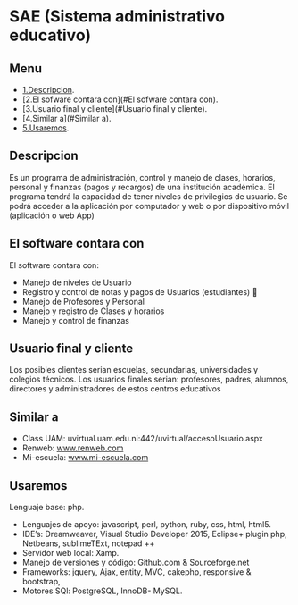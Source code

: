 #                                    SAE (Sistema administrativo educativo)

## Menu
- [1.Descripcion](#Descripcion).
- [2.El sofware contara con](#El sofware contara con).
- [3.Usuario final y cliente](#Usuario final y cliente).
- [4.Similar a](#Similar a).
- [5.Usaremos](#Usaremos).

## <a name="Descripcion"></a>Descripcion

Es un programa de administración, control y manejo de clases, horarios, personal y finanzas (pagos y recargos) de una institución académica. El programa tendrá la capacidad de tener niveles de privilegios de usuario. Se podrá acceder a la aplicación  por computador y web o por dispositivo móvil (aplicación o web App)

## <a name="El software contara con"></a>El software contara con

El software contara con: 

* Manejo de niveles de Usuario 
* Registro y control de notas y pagos de Usuarios (estudiantes) 
* Manejo de Profesores y Personal 
* Manejo y registro de Clases y horarios 
* Manejo y control de finanzas

## <a name="Usuario final y cliente"></a>Usuario final y cliente

Los posibles clientes   serian  escuelas, secundarias, universidades y colegios técnicos. Los usuarios finales serian: profesores, padres, alumnos, directores y administradores de estos centros educativos

## <a name="Similar a"></a>Similar a

* Class UAM: uvirtual.uam.edu.ni:442/uvirtual/accesoUsuario.aspx 
* Renweb: www.renweb.com 
* Mi-escuela: www.mi-escuela.com   

## <a name="Usaremos"></a>Usaremos

Lenguaje base: php. 
* Lenguajes de apoyo: javascript, perl, python,  ruby, css, html, html5. 
* IDE’s: Dreamweaver, Visual Studio Developer 2015, Eclipse+ plugin php, Netbeans, sublimeTExt, notepad ++ 
* Servidor web local: Xamp.  
* Manejo de versiones y código: Github.com & Sourceforge.net 
* Frameworks: jquery, Ajax, entity, MVC, cakephp, responsive  & bootstrap,  
* Motores SQl: PostgreSQL, InnoDB- MySQL.   
